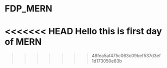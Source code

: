 # FDP_MERN
<<<<<<< HEAD
Hello this is first day of MERN 
=======

>>>>>>> 48fea5af475c063c09bef537d3ef1d173050e83b
